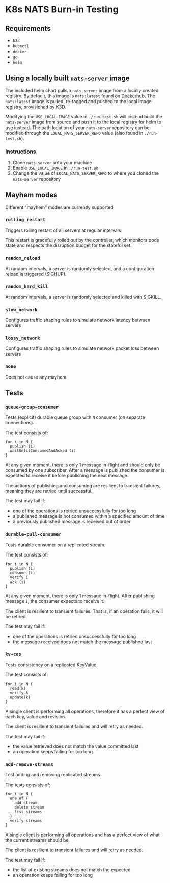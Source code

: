 # K8s NATS Burn-in Testing

## Requirements
- `k3d`
- `kubectl`
- `docker`
- `go`
- `helm`

## Using a locally built `nats-server` image
The included helm chart pulls a `nats-server` image from a locally created registry. By default, this image is `nats:latest` found on [Dockerhub](https://hub.docker.com/_/nats). The `nats:latest` image is pulled, re-tagged and pushed to the local image registry, provisioned by K3D.

Modifying the `USE_LOCAL_IMAGE` value in `./run-test.sh` will instead build the `nats-server` image from source and push it to the local registry for helm to use instead. The path location of your `nats-server` repository can be modified through the `LOCAL_NATS_SERVER_REPO` value (also found in `./run-test.sh`). 

### Instructions
1. Clone `nats-server` onto your machine
2. Enable `USE_LOCAL_IMAGE` in `./run-test.sh`
3. Change the value of `LOCAL_NATS_SERVER_REPO` to where you cloned the `nats-server` repository

## Mayhem modes

Different "mayhem" modes are currently supported

### `rolling_restart`

Triggers rolling restart of all servers at regular intervals.

This restart is gracefully rolled out by the controller, which monitors pods state and respects the disruption budget for the stateful set.

### `random_reload`

At random intervals, a server is randomly selected, and a configuration reload is triggered (SIGHUP).

### `random_hard_kill`

At random intervals, a server is randomly selected and killed with SIGKILL.

### `slow_network`

Configures traffic shaping rules to simulate network latency between servers

### `lossy_network`

Configures traffic shaping rules to simulate network packet loss between servers

### `none`

Does not cause any mayhem

## Tests

### `queue-group-consumer`

Tests (explicit) durable queue group with `N` consumer (on separate connections).

The test consists of:

```
for i in M {
  publish (i)
  waitUntilConsumedAndAcked (i)
}
```

At any given moment, there is only 1 message in-flight and should only be consumed by one subscriber. After a message is published the consumer is expected to receive it before publishing the next message.

The actions of publishing and consuming are resilient to transient failures, meaning they are retried until successful.

The test may fail if:
- one of the operations is retried unsuccessfully for too long
- a published message is not consumed within a specified amount of time
- a previously published message is received out of order

### `durable-pull-consumer`

Tests durable consumer on a replicated stream.

The test consists of:

```
for i in N {
  publish (i)
  consume (i)
  verify i
  ack (i)
}
```

At any given moment, there is only 1 message in-flight.
After publishing message `i`, the consumer expects to receive it.

The client is resilient to transient failures. That is, if an operation fails, it will be retried.

The test may fail if:
 - one of the operations is retried unsuccessfully for too long
 - the message received does not match the message published last

### `kv-cas`

Tests consistency on a replicated KeyValue.

The test consists of:

```
for i in N {
  read(k)
  verify k
  update(k)
}
```

A single client is performing all operations, therefore it has a perfect view of each key, value and revision.

The client is resilient to transient failures and will retry as needed.

The test may fail if:
- the value retrieved does not match the value committed last
- an operation keeps failing for too long

### `add-remove-streams`

Test adding and removing replicated streams.

The tests consists of:

```
for i in N {
  one of {
    add stream
    delete stream
    list streams
  }
  verify streams
}
```

A single client is performing all operations and has a perfect view of what the current streams should be.

The client is resilient to transient failures and will retry as needed.

The test may fail if:
- the list of existing streams does not match the expected
- an operation keeps failing for too long
